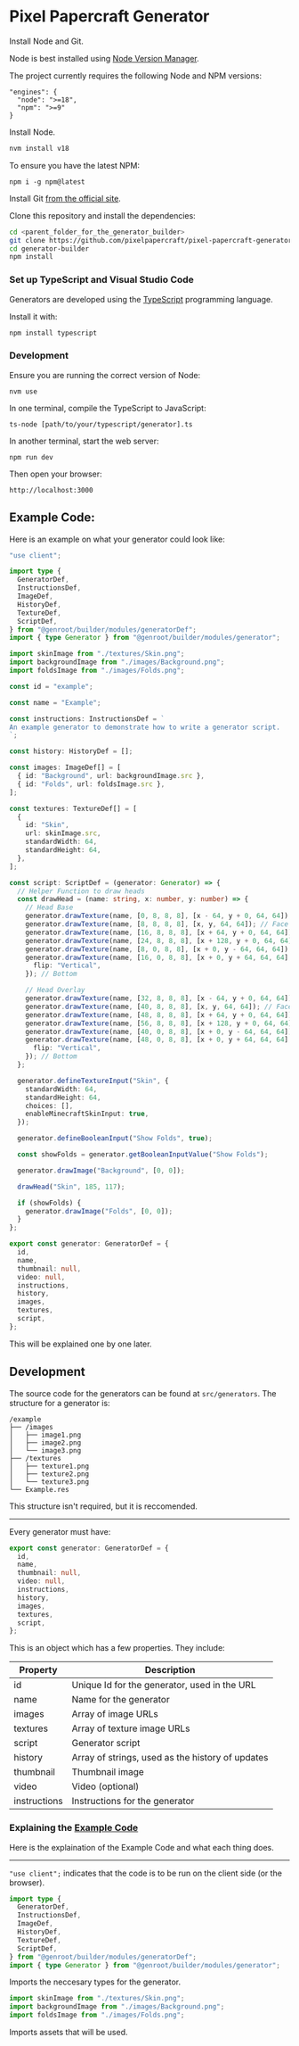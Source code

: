 # Pixel Papercraft Generator

Install Node and Git.

Node is best installed using [Node Version Manager](https://github.com/nvm-sh/nvm).

The project currently requires the following Node and NPM versions:

```
"engines": {
  "node": ">=18",
  "npm": ">=9"
}
```

Install Node.

```sh
nvm install v18
```

To ensure you have the latest NPM:

```
npm i -g npm@latest
```

Install Git [from the official site](https://git-scm.com/downloads).

Clone this repository and install the dependencies:

```sh
cd <parent_folder_for_the_generator_builder>
git clone https://github.com/pixelpapercraft/pixel-papercraft-generator generator-builder
cd generator-builder
npm install
```

### Set up TypeScript and Visual Studio Code

Generators are developed using the [TypeScript](https://typescriptlang.org/) programming language.

Install it with: 

```sh
npm install typescript
```

### Development

Ensure you are running the correct version of Node:

```
nvm use
```

In one terminal, compile the TypeScript to JavaScript:

```
ts-node [path/to/your/typescript/generator].ts
```

In another terminal, start the web server:

```
npm run dev
```

Then open your browser:

```
http://localhost:3000
```

## Example Code:

Here is an example on what your generator could look like:

```typescript
"use client";

import type {
  GeneratorDef,
  InstructionsDef,
  ImageDef,
  HistoryDef,
  TextureDef,
  ScriptDef,
} from "@genroot/builder/modules/generatorDef";
import { type Generator } from "@genroot/builder/modules/generator";

import skinImage from "./textures/Skin.png";
import backgroundImage from "./images/Background.png";
import foldsImage from "./images/Folds.png";

const id = "example";

const name = "Example";

const instructions: InstructionsDef = `
An example generator to demonstrate how to write a generator script.
`;

const history: HistoryDef = [];

const images: ImageDef[] = [
  { id: "Background", url: backgroundImage.src },
  { id: "Folds", url: foldsImage.src },
];

const textures: TextureDef[] = [
  {
    id: "Skin",
    url: skinImage.src,
    standardWidth: 64,
    standardHeight: 64,
  },
];

const script: ScriptDef = (generator: Generator) => {
  // Helper Function to draw heads
  const drawHead = (name: string, x: number, y: number) => {
    // Head Base
    generator.drawTexture(name, [0, 8, 8, 8], [x - 64, y + 0, 64, 64]); // Right
    generator.drawTexture(name, [8, 8, 8, 8], [x, y, 64, 64]); // Face
    generator.drawTexture(name, [16, 8, 8, 8], [x + 64, y + 0, 64, 64]); // Left
    generator.drawTexture(name, [24, 8, 8, 8], [x + 128, y + 0, 64, 64]); // Back
    generator.drawTexture(name, [8, 0, 8, 8], [x + 0, y - 64, 64, 64]); // Top
    generator.drawTexture(name, [16, 0, 8, 8], [x + 0, y + 64, 64, 64], {
      flip: "Vertical",
    }); // Bottom

    // Head Overlay
    generator.drawTexture(name, [32, 8, 8, 8], [x - 64, y + 0, 64, 64]); // Right
    generator.drawTexture(name, [40, 8, 8, 8], [x, y, 64, 64]); // Face
    generator.drawTexture(name, [48, 8, 8, 8], [x + 64, y + 0, 64, 64]); // Left
    generator.drawTexture(name, [56, 8, 8, 8], [x + 128, y + 0, 64, 64]); // Back
    generator.drawTexture(name, [40, 0, 8, 8], [x + 0, y - 64, 64, 64]); // Top
    generator.drawTexture(name, [48, 0, 8, 8], [x + 0, y + 64, 64, 64], {
      flip: "Vertical",
    }); // Bottom
  };

  generator.defineTextureInput("Skin", {
    standardWidth: 64,
    standardHeight: 64,
    choices: [],
    enableMinecraftSkinInput: true,
  });

  generator.defineBooleanInput("Show Folds", true);

  const showFolds = generator.getBooleanInputValue("Show Folds");

  generator.drawImage("Background", [0, 0]);

  drawHead("Skin", 185, 117);

  if (showFolds) {
    generator.drawImage("Folds", [0, 0]);
  }
};

export const generator: GeneratorDef = {
  id,
  name,
  thumbnail: null,
  video: null,
  instructions,
  history,
  images,
  textures,
  script,
};

```

This will be explained one by one later.

## Development

The source code for the generators can be found at `src/generators`. The structure for a generator is:

```ascii
/example
├── /images
│   ├── image1.png
│   ├── image2.png
│   └── image3.png
├── /textures
│   ├── texture1.png
│   ├── texture2.png
│   └── texture3.png
└── Example.res
```

This structure isn't required, but it is reccomended.

---

Every generator must have:

```typescript
export const generator: GeneratorDef = {
  id,
  name,
  thumbnail: null,
  video: null,
  instructions,
  history,
  images,
  textures,
  script,
};
```

This is an object which has a few properties. They include:


| Property     | Description                                      |
| ------------ | ------------------------------------------------ |
| id           | Unique Id for the generator, used in the URL     |
| name         | Name for the generator                           |
| images       | Array of image URLs                              |
| textures     | Array of texture image URLs                      |
| script       | Generator script                                 |
| history      | Array of strings, used as the history of updates |
| thumbnail    | Thumbnail image                                  |
| video        | Video (optional)                                 |
| instructions | Instructions for the generator                   |

### Explaining the [Example Code](#example-code)

Here is the explaination of the Example Code and what each thing does.

---

`"use client";` indicates that the code is to be run on the client side (or the browser).

```typescript
import type {
  GeneratorDef,
  InstructionsDef,
  ImageDef,
  HistoryDef,
  TextureDef,
  ScriptDef,
} from "@genroot/builder/modules/generatorDef";
import { type Generator } from "@genroot/builder/modules/generator";
```

Imports the neccesary types for the generator.

```typescript
import skinImage from "./textures/Skin.png";
import backgroundImage from "./images/Background.png";
import foldsImage from "./images/Folds.png";
```

Imports assets that will be used.

```typescript
```